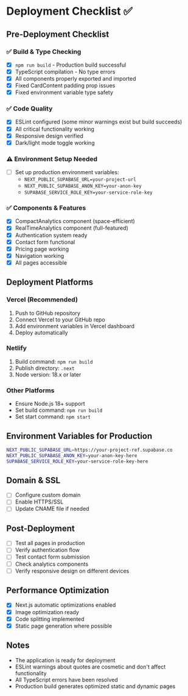 # Deployment Checklist ✅

## Pre-Deployment Checklist

### ✅ Build & Type Checking
- [x] `npm run build` - Production build successful
- [x] TypeScript compilation - No type errors
- [x] All components properly exported and imported
- [x] Fixed CardContent padding prop issues
- [x] Fixed environment variable type safety

### ✅ Code Quality
- [x] ESLint configured (some minor warnings exist but build succeeds)
- [x] All critical functionality working
- [x] Responsive design verified
- [x] Dark/light mode toggle working

### ⚠️ Environment Setup Needed
- [ ] Set up production environment variables:
  - `NEXT_PUBLIC_SUPABASE_URL=your-project-url`
  - `NEXT_PUBLIC_SUPABASE_ANON_KEY=your-anon-key`
  - `SUPABASE_SERVICE_ROLE_KEY=your-service-role-key`

### ✅ Components & Features
- [x] CompactAnalytics component (space-efficient)
- [x] RealTimeAnalytics component (full-featured)
- [x] Authentication system ready
- [x] Contact form functional
- [x] Pricing page working
- [x] Navigation working
- [x] All pages accessible

## Deployment Platforms

### Vercel (Recommended)
1. Push to GitHub repository
2. Connect Vercel to your GitHub repo
3. Add environment variables in Vercel dashboard
4. Deploy automatically

### Netlify
1. Build command: `npm run build`
2. Publish directory: `.next`
3. Node version: 18.x or later

### Other Platforms
- Ensure Node.js 18+ support
- Set build command: `npm run build`
- Set start command: `npm start`

## Environment Variables for Production
```bash
NEXT_PUBLIC_SUPABASE_URL=https://your-project-ref.supabase.co
NEXT_PUBLIC_SUPABASE_ANON_KEY=your-anon-key-here
SUPABASE_SERVICE_ROLE_KEY=your-service-role-key-here
```

## Domain & SSL
- [ ] Configure custom domain
- [ ] Enable HTTPS/SSL
- [ ] Update CNAME file if needed

## Post-Deployment
- [ ] Test all pages in production
- [ ] Verify authentication flow
- [ ] Test contact form submission
- [ ] Check analytics components
- [ ] Verify responsive design on different devices

## Performance Optimization
- [x] Next.js automatic optimizations enabled
- [x] Image optimization ready
- [x] Code splitting implemented
- [x] Static page generation where possible

## Notes
- The application is ready for deployment
- ESLint warnings about quotes are cosmetic and don't affect functionality
- All TypeScript errors have been resolved
- Production build generates optimized static and dynamic pages
